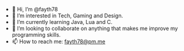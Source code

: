 - 👋 Hi, I’m @fayth78
- 👀 I’m interested in Tech, Gaming and Design.
- 🌱 I’m currently learning Java, Lua and C.
- 💞️ I’m looking to collaborate on anything that makes me improve my programming skills.
- 📫 How to reach me: fayth78@pm.me

<!---
fayth78/fayth78 is a ✨ special ✨ repository because its `README.md` (this file) appears on your GitHub profile.
You can click the Preview link to take a look at your changes.
--->
